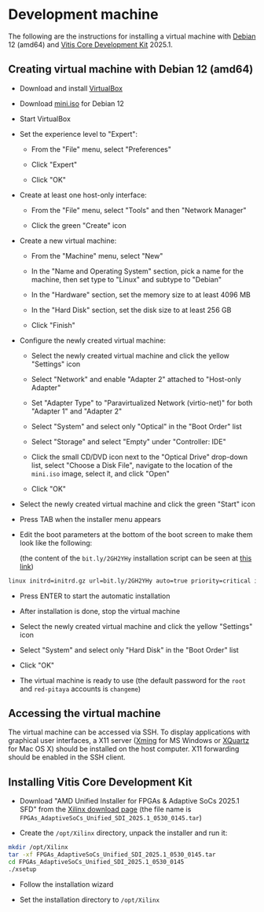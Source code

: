 # Development machine

The following are the instructions for installing a virtual machine with [Debian](https://www.debian.org/releases/bookworm) 12 (amd64) and [Vitis Core Development Kit](https://www.amd.com/en/products/software/adaptive-socs-and-fpgas/vitis.html) 2025.1.

## Creating virtual machine with Debian 12 (amd64)

- Download and install [VirtualBox](https://www.virtualbox.org/wiki/Downloads)

- Download [mini.iso](https://deb.debian.org/debian/dists/bookworm/main/installer-amd64/current/images/netboot/mini.iso) for Debian 12

- Start VirtualBox

- Set the experience level to "Expert":

  - From the "File" menu, select "Preferences"

  - Click "Expert"

  - Click "OK"

- Create at least one host-only interface:

  - From the "File" menu, select "Tools" and then "Network Manager"

  - Click the green "Create" icon

- Create a new virtual machine:

  - From the "Machine" menu, select "New"

  - In the "Name and Operating System" section, pick a name for the machine, then set type to "Linux" and subtype to "Debian"

  - In the "Hardware" section, set the memory size to at least 4096 MB

  - In the "Hard Disk" section, set the disk size to at least 256 GB

  - Click "Finish"

- Configure the newly created virtual machine:

  - Select the newly created virtual machine and click the yellow "Settings" icon

  - Select "Network" and enable "Adapter 2" attached to "Host-only Adapter"

  - Set "Adapter Type" to "Paravirtualized Network (virtio-net)" for both "Adapter 1" and "Adapter 2"

  - Select "System" and select only "Optical" in the "Boot Order" list

  - Select "Storage" and select "Empty" under "Controller: IDE"

  - Click the small CD/DVD icon next to the "Optical Drive" drop-down list, select "Choose a Disk File", navigate to the location of the `mini.iso` image, select it, and click "Open"

  - Click "OK"

- Select the newly created virtual machine and click the green "Start" icon

- Press TAB when the installer menu appears

- Edit the boot parameters at the bottom of the boot screen to make them look like the following:

  (the content of the `bit.ly/2GH2YHy` installation script can be seen at [this link](https://github.com/pavel-demin/red-pitaya-notes/blob/gh-pages/etc/debian.seed))

```bash
linux initrd=initrd.gz url=bit.ly/2GH2YHy auto=true priority=critical interface=auto
```

- Press ENTER to start the automatic installation

- After installation is done, stop the virtual machine

- Select the newly created virtual machine and click the yellow "Settings" icon

- Select "System" and select only "Hard Disk" in the "Boot Order" list

- Click "OK"

- The virtual machine is ready to use (the default password for the `root` and `red-pitaya` accounts is `changeme`)

## Accessing the virtual machine

The virtual machine can be accessed via SSH. To display applications with graphical user interfaces, a X11 server ([Xming](https://sourceforge.net/projects/xming) for MS Windows or [XQuartz](https://www.xquartz.org) for Mac OS X) should be installed on the host computer. X11 forwarding should be enabled in the SSH client.

## Installing Vitis Core Development Kit

- Download "AMD Unified Installer for FPGAs & Adaptive SoCs 2025.1 SFD" from the [Xilinx download page](https://www.xilinx.com/support/download/index.html/content/xilinx/en/downloadNav/vitis/2025-1.html) (the file name is `FPGAs_AdaptiveSoCs_Unified_SDI_2025.1_0530_0145.tar`)

- Create the `/opt/Xilinx` directory, unpack the installer and run it:

```bash
mkdir /opt/Xilinx
tar -xf FPGAs_AdaptiveSoCs_Unified_SDI_2025.1_0530_0145.tar
cd FPGAs_AdaptiveSoCs_Unified_SDI_2025.1_0530_0145
./xsetup
```

- Follow the installation wizard

- Set the installation directory to `/opt/Xilinx`
